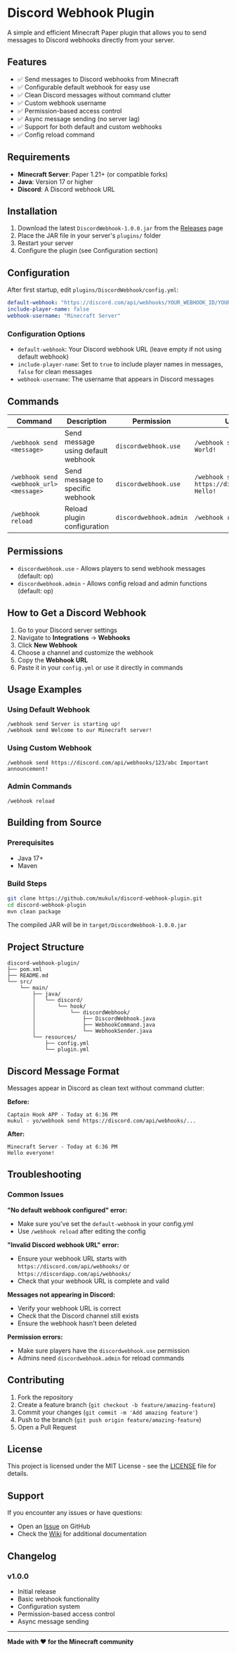 # Discord Webhook Plugin

A simple and efficient Minecraft Paper plugin that allows you to send messages to Discord webhooks directly from your server.

## Features

- ✅ Send messages to Discord webhooks from Minecraft
- ✅ Configurable default webhook for easy use
- ✅ Clean Discord messages without command clutter
- ✅ Custom webhook username
- ✅ Permission-based access control
- ✅ Async message sending (no server lag)
- ✅ Support for both default and custom webhooks
- ✅ Config reload command

## Requirements

- **Minecraft Server**: Paper 1.21+ (or compatible forks)
- **Java**: Version 17 or higher
- **Discord**: A Discord webhook URL

## Installation

1. Download the latest `DiscordWebhook-1.0.0.jar` from the [Releases](https://github.com/mukulx/discord-webhook-plugin/releases) page
2. Place the JAR file in your server's `plugins/` folder
3. Restart your server
4. Configure the plugin (see Configuration section)

## Configuration

After first startup, edit `plugins/DiscordWebhook/config.yml`:

```yaml
default-webhook: "https://discord.com/api/webhooks/YOUR_WEBHOOK_ID/YOUR_WEBHOOK_TOKEN"
include-player-name: false
webhook-username: "Minecraft Server"
```

### Configuration Options

- `default-webhook`: Your Discord webhook URL (leave empty if not using default webhook)
- `include-player-name`: Set to `true` to include player names in messages, `false` for clean messages
- `webhook-username`: The username that appears in Discord messages

## Commands

| Command | Description | Permission | Usage |
|---------|-------------|------------|-------|
| `/webhook send <message>` | Send message using default webhook | `discordwebhook.use` | `/webhook send Hello World!` |
| `/webhook send <webhook_url> <message>` | Send message to specific webhook | `discordwebhook.use` | `/webhook send https://discord.com/... Hello!` |
| `/webhook reload` | Reload plugin configuration | `discordwebhook.admin` | `/webhook reload` |

## Permissions

- `discordwebhook.use` - Allows players to send webhook messages (default: op)
- `discordwebhook.admin` - Allows config reload and admin functions (default: op)

## How to Get a Discord Webhook

1. Go to your Discord server settings
2. Navigate to **Integrations** → **Webhooks**
3. Click **New Webhook**
4. Choose a channel and customize the webhook
5. Copy the **Webhook URL**
6. Paste it in your `config.yml` or use it directly in commands

## Usage Examples

### Using Default Webhook
```
/webhook send Server is starting up!
/webhook send Welcome to our Minecraft server!
```

### Using Custom Webhook
```
/webhook send https://discord.com/api/webhooks/123/abc Important announcement!
```

### Admin Commands
```
/webhook reload
```

## Building from Source

### Prerequisites
- Java 17+
- Maven

### Build Steps
```bash
git clone https://github.com/mukulx/discord-webhook-plugin.git
cd discord-webhook-plugin
mvn clean package
```

The compiled JAR will be in `target/DiscordWebhook-1.0.0.jar`

## Project Structure
```
discord-webhook-plugin/
├── pom.xml
├── README.md
└── src/
    └── main/
        ├── java/
        │   └── discord/
        │       └── hook/
        │           └── discordWebhook/
        │               ├── DiscordWebhook.java
        │               ├── WebhookCommand.java
        │               └── WebhookSender.java
        └── resources/
            ├── config.yml
            └── plugin.yml
```

## Discord Message Format

Messages appear in Discord as clean text without command clutter:

**Before:**
```
Captain Hook APP - Today at 6:36 PM
mukul - yo/webhook send https://discord.com/api/webhooks/...
```

**After:**
```
Minecraft Server - Today at 6:36 PM
Hello everyone!
```

## Troubleshooting

### Common Issues

**"No default webhook configured" error:**
- Make sure you've set the `default-webhook` in your config.yml
- Use `/webhook reload` after editing the config

**"Invalid Discord webhook URL" error:**
- Ensure your webhook URL starts with `https://discord.com/api/webhooks/` or `https://discordapp.com/api/webhooks/`
- Check that your webhook URL is complete and valid

**Messages not appearing in Discord:**
- Verify your webhook URL is correct
- Check that the Discord channel still exists
- Ensure the webhook hasn't been deleted

**Permission errors:**
- Make sure players have the `discordwebhook.use` permission
- Admins need `discordwebhook.admin` for reload commands

## Contributing

1. Fork the repository
2. Create a feature branch (`git checkout -b feature/amazing-feature`)
3. Commit your changes (`git commit -m 'Add amazing feature'`)
4. Push to the branch (`git push origin feature/amazing-feature`)
5. Open a Pull Request

## License

This project is licensed under the MIT License - see the [LICENSE](LICENSE) file for details.

## Support

If you encounter any issues or have questions:

- Open an [Issue](https://github.com/mukulx/discord-webhook-plugin/issues) on GitHub
- Check the [Wiki](https://github.com/mukulx/discord-webhook-plugin/wiki) for additional documentation

## Changelog

### v1.0.0
- Initial release
- Basic webhook functionality
- Configuration system
- Permission-based access control
- Async message sending

---

**Made with ❤️ for the Minecraft community**
